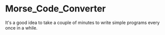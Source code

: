 # Morse_Code_Converter

It's a good idea to take a couple of minutes to write simple programs every once in a while. 
